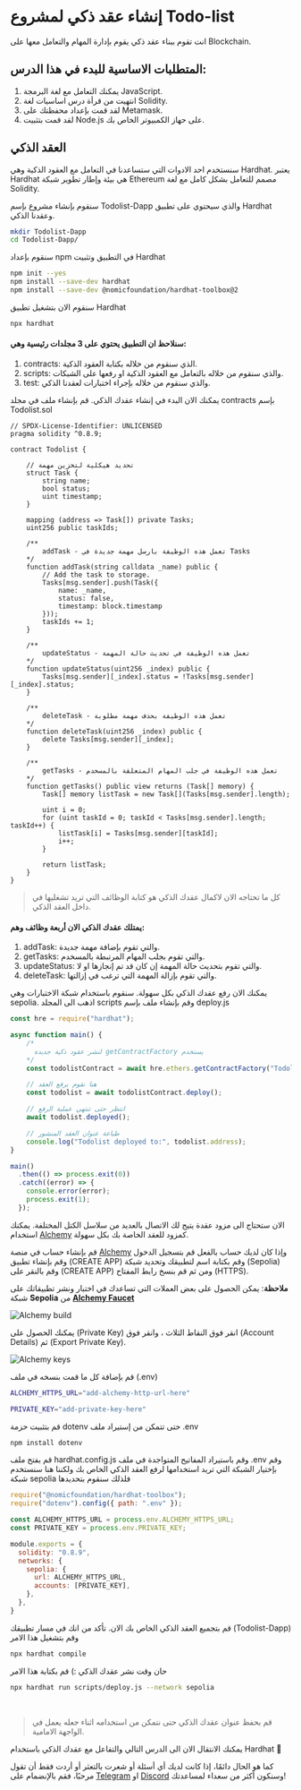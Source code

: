 # إنشاء عقد ذكي لمشروع Todo-list

انت تقوم ببناء عقد ذكي يقوم بإدارة المهام والتعامل معها على Blockchain.

## المتطلبات الاساسية للبدء في هذا الدرس:

1. يمكنك التعامل مع لغة البرمجة JavaScript.
2. انتهيت من قرأة درس اساسيات لغة Solidity.
3. لقد قمت بإعداد محفظتك على Metamask.
4. لقد قمت بتثبيت Node.js على حهاز الكمبيوتر الخاص بك.

## العقد الذكي

سنستخدم احد الادوات التي ستساعدنا في التعامل مع العقود الذكية وهي Hardhat. يعتبر Hardhat هي بيئة وإطار تطوير شبكة Ethereum مصمم للتعامل بشكل كامل مع لغة Solidity.

سنقوم بإنشاء مشروع بإسم Todolist-Dapp والذي سيحتوي على تطبيق Hardhat وعقدنا الذكي.

```bash
mkdir Todolist-Dapp
cd Todolist-Dapp/
```

سنقوم بإعداد npm في التطبيق وتثبيت Hardhat

```bash
npm init --yes
npm install --save-dev hardhat
npm install --save-dev @nomicfoundation/hardhat-toolbox@2
```

سنقوم الان بتشغيل تطبيق Hardhat

```bash
npx hardhat
```

#### سنلاحظ ان التطبيق يحتوي على 3 مجلدات رئيسية وهي:

1. contracts: الذي سنقوم من خلاله بكتابة العقود الذكية.
2. scripts: والذي سنقوم من خلاله بالتعامل مع العقود الذكية او رفعها على الشبكات.
3. test: والذي سنقوم من خلاله بإجراء اختبارات لعقدنا الذكي.

يمكنك الان البدء في إنشاء عقدك الذكي. قم بإنشاء ملف في مجلد contracts بإسم Todolist.sol

```solidity
// SPDX-License-Identifier: UNLICENSED
pragma solidity ^0.8.9;

contract Todolist {

    // تحديد هيكلية لتخزين مهمة
    struct Task {
        string name;
        bool status;
        uint timestamp;
    }

    mapping (address => Task[]) private Tasks;
    uint256 public taskIds;

    /**
        addTask - تعمل هذه الوظيفة بارسل مهمة جديدة في Tasks
    */
    function addTask(string calldata _name) public {
        // Add the task to storage.
        Tasks[msg.sender].push(Task({
            name: _name,
            status: false,
            timestamp: block.timestamp
        }));
        taskIds += 1;
    }

    /**
        updateStatus - تعمل هذه الوظيفة في تحديث حالة المهمة
    */
    function updateStatus(uint256 _index) public {
        Tasks[msg.sender][_index].status = !Tasks[msg.sender][_index].status;
    }

    /**
        deleteTask - تعمل هذه الوظيفة بحذف مهمة مطلوبة
    */
    function deleteTask(uint256 _index) public {
        delete Tasks[msg.sender][_index];
    }

    /**
        getTasks - تعمل هذه الوظيفة في جلب المهام المتعلقة بالمسخدم
    */
    function getTasks() public view returns (Task[] memory) {
        Task[] memory listTask = new Task[](Tasks[msg.sender].length);

        uint i = 0;
        for (uint taskId = 0; taskId < Tasks[msg.sender].length; taskId++) {
            listTask[i] = Tasks[msg.sender][taskId];
            i++;
        }

        return listTask;
    }
}

```

> كل ما تحتاجه الان لاكمال عقدك الذكي هو كتابة الوظائف التي تريد تشغليها في داخل العقد الذكي.

#### يمتلك عقدك الذكي الان أربعة وظائف وهم:

1. addTask: والتي تقوم بإضافة مهمة جديدة.
2. getTasks: والتي تقوم بجلب المهام المرتبطة بالمسخدم.
3. updateStatus: والتي تقوم بتحديث حالة المهمة إن كان قد تم إنجازها او لا.
4. deleteTask: والتي تقوم بإزالة المهمة التي ترغب في إزالتها.

يمكنك الان رفع عقدك الذكي بكل سهولة. سنقوم باستخدام شبكة الاختبارات وهي sepolia.
اذهب الى المجلد scripts وقم بإنشاء ملف بإسم deploy.js

```js
const hre = require("hardhat");

async function main() {
    /*
      لنشر عقود ذكية جديدة getContractFactory يستخدم
    */
    const todolistContract = await hre.ethers.getContractFactory("Todolist");

    // هنا نقوم برفع العقد
    const todolist = await todolistContract.deploy();

    // انتظر حتى تنتهي عملية الرفع
    await todolist.deployed();

    // طباعة عنوان العقد المنشور
    console.log("Todolist deployed to:", todolist.address);
}

main()
  .then(() => process.exit(0))
  .catch((error) => {
    console.error(error);
    process.exit(1);
  });
```

الان ستحتاج الى مزود عقدة يتيح لك الاتصال بالعديد من سلاسل الكتل المختلفة. يمكنك استخدام <a href="https://alchemy.com/" target="_blank">Alchemy</a> كمزود للعقد الخاصة بك بكل سهولة.

قم بإنشاء حساب في منصة <a href="https://alchemy.com/" target="_blank">Alchemy</a> وإذا كان لديك حساب بالفعل قم بتسجيل الدخول وقم بإنشاء تطبيق (CREATE APP) وقم بكتابة اسم لتطبيقك وتحديد شبكة (Sepolia) وقم بالنقر على (CREATE APP) ومن ثم قم بنسخ رابط المفتاح (HTTPS).

**ملاحظة**: يمكن الحصول على بعض العملات التي تساعدك في اختبار ونشر تطبيقاتك على شبكة **Sepolia** من <a href="https://sepoliafaucet.com/" target="_blank">**Alchemy Faucet**</a>

<img src="https://www.web3arabs.com/courses/alchemy-build.png" alt="Alchemy build"/>

يمكنك الحصول على (Private Key) انقر فوق النقاط الثلاث ، وانقر فوق (Account Details) ثم (Export Private Key).

<img src="https://www.web3arabs.com/courses/alchemy-keys.png" alt="Alchemy keys"/>

قم بإضافة كل ما قمت بنسخه في ملف (.env)

```bash
ALCHEMY_HTTPS_URL="add-alchemy-http-url-here"

PRIVATE_KEY="add-private-key-here"
```

قم بتثبيت حزمة dotenv حتى تتمكن من إستيراد ملف .env

```bash
npm install dotenv
```

قم بفتح ملف hardhat.config.js وقم باستيراد المفاتيح المتواجدة في ملف .env وقم بإختيار الشبكة التي تريد استخدامها لرفع العقد الذكي الخاص بك ولكننا هنا سنستخدم شبكة sepolia فلذلك سنقوم بتحديدها

```js
require("@nomicfoundation/hardhat-toolbox");
require("dotenv").config({ path: ".env" });

const ALCHEMY_HTTPS_URL = process.env.ALCHEMY_HTTPS_URL;
const PRIVATE_KEY = process.env.PRIVATE_KEY;

module.exports = {
  solidity: "0.8.9",
  networks: {
    sepolia: {
      url: ALCHEMY_HTTPS_URL,
      accounts: [PRIVATE_KEY],
    },
  },
}
```

قم بتجميع العقد الذكي الخاص بك الان. تأكد من انك في مسار تطبيقك (Todolist-Dapp) وقم بتشغيل هذا الامر

```bash
npx hardhat compile
```

حان وقت نشر عقدك الذكي :) قم بكتابة هذا الامر

```bash
npx hardhat run scripts/deploy.js --network sepolia
```

<br/>

> قم بحفظ عنوان عقدك الذكي حتى نتمكن من استخدامه اثناء جعله يعمل في الواجهة الامامية.

يمكنك الانتقال الان الى الدرس التالي والتفاعل مع عقدك الذكي باستخدام Hardhat 🚀

كما هو الحال دائمًا، إذا كانت لديك أي أسئلة أو شعرت بالتعثر أو أردت فقط أن تقول مرحبًا، فقم بالإنضمام على <a href="https://t.me/Web3ArabsDAO" target="_blank">Telegram</a> او <a href="https://discord.gg/ykgUvqMc4Q" target="_blank">Discord</a> وسنكون أكثر من سعداء لمساعدتك!
 